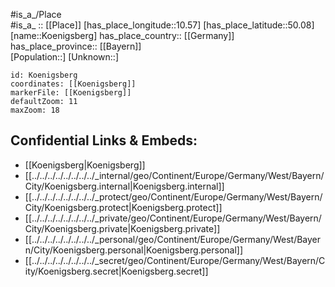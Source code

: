 ﻿---
location: [50.08,10.57] 
mapzoom: [7,12] 
mapmarker: city 
type: City
tags:
- geo/City


SpocWebEntityId: 31531
isDeleted: false
confidential: public

---
#is_a_/Place  
#is_a_ :: [[Place]] 
[has_place_longitude::10.57] 
[has_place_latitude::50.08] 
[name::Koenigsberg] 
has_place_country:: [[Germany]]  
has_place_province:: [[Bayern]]  
[Population::] 
[Unknown::] 


```leaflet
id: Koenigsberg
coordinates: [[Koenigsberg]] 
markerFile: [[Koenigsberg]] 
defaultZoom: 11 
maxZoom: 18
```


## Confidential Links & Embeds: 
- [[Koenigsberg|Koenigsberg]]  
- [[../../../../../../../../_internal/geo/Continent/Europe/Germany/West/Bayern/City/Koenigsberg.internal|Koenigsberg.internal]] 
- [[../../../../../../../../_protect/geo/Continent/Europe/Germany/West/Bayern/City/Koenigsberg.protect|Koenigsberg.protect]] 
- [[../../../../../../../../_private/geo/Continent/Europe/Germany/West/Bayern/City/Koenigsberg.private|Koenigsberg.private]] 
- [[../../../../../../../../_personal/geo/Continent/Europe/Germany/West/Bayern/City/Koenigsberg.personal|Koenigsberg.personal]] 
- [[../../../../../../../../_secret/geo/Continent/Europe/Germany/West/Bayern/City/Koenigsberg.secret|Koenigsberg.secret]] 
